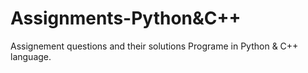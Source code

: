 # Assignments-Python&C++
Assignement questions and their solutions 
Programe in Python & C++ language.

